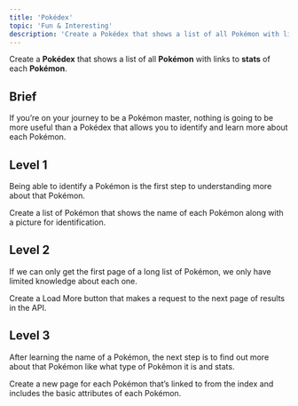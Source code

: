 ```yaml
---
title: 'Pokédex'
topic: 'Fun & Interesting'
description: 'Create a Pokédex that shows a list of all Pokémon with links to stats of each Pokémon.'
---
```

Create a <strong className="color-blue">Pokédex</strong> that shows a list of all <strong className="color-purple">Pokémon</strong> with links to <strong className="color-purple">stats</strong> of each <strong className="color-purple">Pokémon</strong>.

## Brief

If you’re on your journey to be a Pokémon master, nothing is going to be more useful than a Pokédex that allows you to identify and learn more about each Pokémon.

## Level 1

Being able to identify a Pokémon is the first step to understanding more about that Pokémon.

Create a list of Pokémon that shows the name of each Pokémon along with a picture for identification.

## Level 2

If we can only get the first page of a long list of Pokémon, we only have limited knowledge about each one.

Create a Load More button that makes a request to the next page of results in the API.

## Level 3

After learning the name of a Pokémon, the next step is to find out more about that Pokémon like what type of Pokêmon it is and stats.

Create a new page for each Pokémon that’s linked to from the index and includes the basic attributes of each Pokémon.


